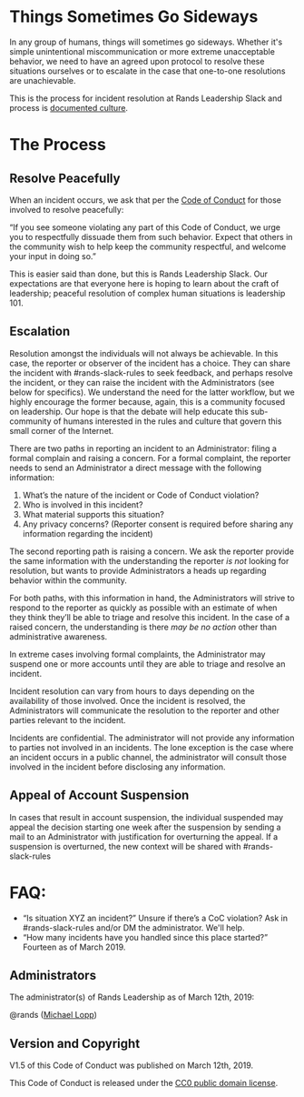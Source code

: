 # Things Sometimes Go Sideways

In any group of humans, things will sometimes go sideways. Whether it's simple unintentional miscommunication or more extreme unacceptable behavior, we need to have an agreed upon protocol to resolve these situations ourselves or to escalate in the case that one-to-one resolutions are unachievable. 

This is the process for incident resolution at Rands Leadership Slack and process is [documented culture](http://randsinrepose.com/archives/the-process-myth/).

# The Process

## Resolve Peacefully 

When an incident occurs, we ask that per the [Code of Conduct](https://github.com/randsleadershipslack/documents-and-resources/blob/master/code-of-conduct.md) for those involved to resolve peacefully:

“If you see someone violating any part of this Code of Conduct, we urge you to respectfully dissuade them from such behavior. Expect that others in the community wish to help keep the community respectful, and welcome your input in doing so.”

This is easier said than done, but this is Rands Leadership Slack. Our expectations are that everyone here is hoping to learn about the craft of leadership; peaceful resolution of complex human situations is leadership 101.

## Escalation

Resolution amongst the individuals will not always be achievable. In this case, the reporter or observer of the incident has a choice. They can share the incident with #rands-slack-rules to seek feedback, and perhaps resolve the incident, or they can raise the incident with the Administrators (see below for specifics). We understand the need for the latter workflow, but we highly encourage the former because, again, this is a community focused on leadership. Our hope is that the debate will help educate this sub-community of humans interested in the rules and culture that govern this small corner of the Internet. 

There are two paths in reporting an incident to an Administrator: filing a formal complain and raising a concern. For a formal complaint, the reporter needs to send an Administrator a direct message with the following information:

1. What’s the nature of the incident or Code of Conduct violation?
2. Who is involved in this incident?
3. What material supports this situation?
4. Any privacy concerns? (Reporter consent is required before sharing any information regarding the incident)

The second reporting path is raising a concern. We ask the reporter provide the same information with the understanding the reporter *is not* looking for resolution, but wants to provide Administrators a heads up regarding behavior within the community. 

For both paths, with this information in hand, the Administrators will strive to respond to the reporter as quickly as possible with an estimate of when they think they’ll be able to triage and resolve this incident. In the case of a raised concern, the understanding is there *may be no action* other than administrative awareness. 

In extreme cases involving formal complaints, the Administrator may suspend one or more accounts until they are able to triage and resolve an incident.

Incident resolution can vary from hours to days depending on the availability of those involved. Once the incident is resolved, the Administrators will communicate the resolution to the reporter and other parties relevant to the incident.

Incidents are confidential. The administrator will not provide any information to parties not involved in an incidents. The lone exception is the case where an incident occurs in a public channel, the administrator will consult those involved in the incident before disclosing any information.

## Appeal of Account Suspension

In cases that result in account suspension, the individual suspended may appeal the decision starting one week after the suspension by sending a mail to an Administrator with justification for overturning the appeal. If a suspension is overturned, the new context will be shared with #rands-slack-rules

# FAQ:

- “Is situation XYZ an incident?” Unsure if there’s a CoC violation? Ask in #rands-slack-rules and/or DM the administrator. We'll help. 
- “How many incidents have you handled since this place started?” Fourteen as of March 2019.

## Administrators

The administrator(s) of Rands Leadership as of March 12th, 2019:

@rands ([Michael Lopp](mailto:feedback@randsinrepose.com))

## Version and Copyright

V1.5 of this Code of Conduct was published on March 12th, 2019.

This Code of Conduct is released under the [CC0 public domain license](https://creativecommons.org/publicdomain/zero/1.0/).
